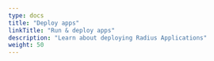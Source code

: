 ```yaml
---
type: docs
title: "Deploy apps"
linkTitle: "Run & deploy apps"
description: "Learn about deploying Radius Applications"
weight: 50
---
```

